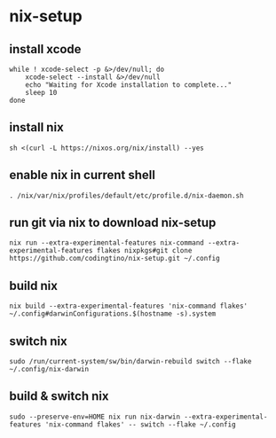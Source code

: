 # nix-setup

## install xcode
```
while ! xcode-select -p &>/dev/null; do
    xcode-select --install &>/dev/null
    echo "Waiting for Xcode installation to complete..."
    sleep 10
done
```

## install nix
```
sh <(curl -L https://nixos.org/nix/install) --yes
```

## enable nix in current shell
```
. /nix/var/nix/profiles/default/etc/profile.d/nix-daemon.sh
```

## run git via nix to download nix-setup
```
nix run --extra-experimental-features nix-command --extra-experimental-features flakes nixpkgs#git clone https://github.com/codingtino/nix-setup.git ~/.config
```

## build nix
```
nix build --extra-experimental-features 'nix-command flakes' ~/.config#darwinConfigurations.$(hostname -s).system
```

## switch nix
```
sudo /run/current-system/sw/bin/darwin-rebuild switch --flake ~/.config/nix-darwin
```

## build & switch nix
```
sudo --preserve-env=HOME nix run nix-darwin --extra-experimental-features 'nix-command flakes' -- switch --flake ~/.config
```

